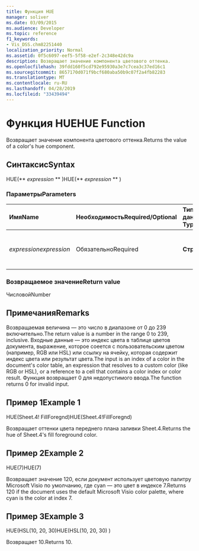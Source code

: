 ```yaml
---
title: Функция HUE
manager: soliver
ms.date: 03/09/2015
ms.audience: Developer
ms.topic: reference
f1_keywords:
- Vis_DSS.chm82251440
localization_priority: Normal
ms.assetid: 0f5c6097-eef5-5f58-e2ef-2c348e42dc9a
description: Возвращает значение компонента цветового оттенка.
ms.openlocfilehash: 39fdd160f5cd792e95930a3e7c7cea3c37ed16c1
ms.sourcegitcommit: 8657170d071f9bcf680aba50b9c07f2a4fb82283
ms.translationtype: MT
ms.contentlocale: ru-RU
ms.lasthandoff: 04/28/2019
ms.locfileid: "33439494"
---
```

# <a name="hue-function"></a><span data-ttu-id="c9974-103">Функция HUE</span><span class="sxs-lookup"><span data-stu-id="c9974-103">HUE Function</span></span>

<span data-ttu-id="c9974-104">Возвращает значение компонента цветового оттенка.</span><span class="sxs-lookup"><span data-stu-id="c9974-104">Returns the value of a color's hue component.</span></span>
  
## <a name="syntax"></a><span data-ttu-id="c9974-105">Синтаксис</span><span class="sxs-lookup"><span data-stu-id="c9974-105">Syntax</span></span>

<span data-ttu-id="c9974-106">HUE(\*\* *expression* \*\* )</span><span class="sxs-lookup"><span data-stu-id="c9974-106">HUE(\*\* *expression* \*\* )</span></span> 
  
### <a name="parameters"></a><span data-ttu-id="c9974-107">Параметры</span><span class="sxs-lookup"><span data-stu-id="c9974-107">Parameters</span></span>

|<span data-ttu-id="c9974-108">**Имя**</span><span class="sxs-lookup"><span data-stu-id="c9974-108">**Name**</span></span>|<span data-ttu-id="c9974-109">**Необходимость**</span><span class="sxs-lookup"><span data-stu-id="c9974-109">**Required/Optional**</span></span>|<span data-ttu-id="c9974-110">**Тип данных**</span><span class="sxs-lookup"><span data-stu-id="c9974-110">**Data Type**</span></span>|<span data-ttu-id="c9974-111">**Описание**</span><span class="sxs-lookup"><span data-stu-id="c9974-111">**Description**</span></span>|
|:-----|:-----|:-----|:-----|
| <span data-ttu-id="c9974-112">_expression_</span><span class="sxs-lookup"><span data-stu-id="c9974-112">_expression_</span></span> <br/> |<span data-ttu-id="c9974-113">Обязательно</span><span class="sxs-lookup"><span data-stu-id="c9974-113">Required</span></span>  <br/> |<span data-ttu-id="c9974-114">**Строка**</span><span class="sxs-lookup"><span data-stu-id="c9974-114">**String**</span></span> <br/> |<span data-ttu-id="c9974-115">Выражение, которое оценивается в цвет.</span><span class="sxs-lookup"><span data-stu-id="c9974-115">An expression that evaluates to a color.</span></span>  <br/> |
   
### <a name="return-value"></a><span data-ttu-id="c9974-116">Возвращаемое значение</span><span class="sxs-lookup"><span data-stu-id="c9974-116">Return value</span></span>

<span data-ttu-id="c9974-117">Числовой</span><span class="sxs-lookup"><span data-stu-id="c9974-117">Number</span></span>
  
## <a name="remarks"></a><span data-ttu-id="c9974-118">Примечания</span><span class="sxs-lookup"><span data-stu-id="c9974-118">Remarks</span></span>

<span data-ttu-id="c9974-119">Возвращаемая величина — это число в диапазоне от 0 до 239 включительно.</span><span class="sxs-lookup"><span data-stu-id="c9974-119">The return value is a number in the range 0 to 239, inclusive.</span></span> <span data-ttu-id="c9974-120">Входные данные — это индекс цвета в таблице цветов документа, выражение, которое соеется с пользовательским цветом (например, RGB или HSL) или ссылку на ячейку, которая содержит индекс цвета или результат цвета.</span><span class="sxs-lookup"><span data-stu-id="c9974-120">The input is an index of a color in the document's color table, an expression that resolves to a custom color (like RGB or HSL), or a reference to a cell that contains a color index or color result.</span></span> <span data-ttu-id="c9974-121">Функция возвращает 0 для недопустимого ввода.</span><span class="sxs-lookup"><span data-stu-id="c9974-121">The function returns 0 for invalid input.</span></span> 
  
## <a name="example-1"></a><span data-ttu-id="c9974-122">Пример 1</span><span class="sxs-lookup"><span data-stu-id="c9974-122">Example 1</span></span>

<span data-ttu-id="c9974-123">HUE(Sheet.4! FillForegnd)</span><span class="sxs-lookup"><span data-stu-id="c9974-123">HUE(Sheet.4!FillForegnd)</span></span>
  
<span data-ttu-id="c9974-124">Возвращает оттенки цвета переднего плана заливки Sheet.4.</span><span class="sxs-lookup"><span data-stu-id="c9974-124">Returns the hue of Sheet.4's fill foreground color.</span></span>
  
## <a name="example-2"></a><span data-ttu-id="c9974-125">Пример 2</span><span class="sxs-lookup"><span data-stu-id="c9974-125">Example 2</span></span>

<span data-ttu-id="c9974-126">HUE(7)</span><span class="sxs-lookup"><span data-stu-id="c9974-126">HUE(7)</span></span>
  
<span data-ttu-id="c9974-127">Возвращает значение 120, если документ использует цветовую палитру Microsoft Visio по умолчанию, где cyan — это цвет в индексе 7.</span><span class="sxs-lookup"><span data-stu-id="c9974-127">Returns 120 if the document uses the default Microsoft Visio color palette, where cyan is the color at index 7.</span></span>
  
## <a name="example-3"></a><span data-ttu-id="c9974-128">Пример 3</span><span class="sxs-lookup"><span data-stu-id="c9974-128">Example 3</span></span>

<span data-ttu-id="c9974-129">HUE(HSL(10, 20, 30)</span><span class="sxs-lookup"><span data-stu-id="c9974-129">HUE(HSL(10, 20, 30) )</span></span>
  
<span data-ttu-id="c9974-130">Возвращает 10.</span><span class="sxs-lookup"><span data-stu-id="c9974-130">Returns 10.</span></span>
  

